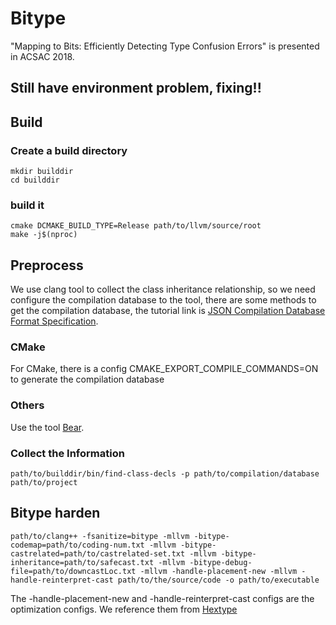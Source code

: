 # Bitype

"Mapping to Bits: Efficiently Detecting Type Confusion Errors" is presented in ACSAC 2018.

## Still have environment problem, fixing!!

## Build

### Create a build directory

```
mkdir builddir
cd builddir
```

### build it

```
cmake DCMAKE_BUILD_TYPE=Release path/to/llvm/source/root
make -j$(nproc)
```

## Preprocess

We use clang tool to collect the class inheritance relationship, so we need configure the compilation database to the tool, there are some methods to get the compilation database, the tutorial link is [JSON Compilation Database Format Specification](https://clang.llvm.org/docs/JSONCompilationDatabase.html).

### CMake

For CMake, there is a config CMAKE_EXPORT_COMPILE_COMMANDS=ON to generate the compilation database

### Others

Use the tool [Bear](https://github.com/rizsotto/Bear).

### Collect the Information

```
path/to/builddir/bin/find-class-decls -p path/to/compilation/database path/to/project
```

## Bitype harden

```
path/to/clang++ -fsanitize=bitype -mllvm -bitype-codemap=path/to/coding-num.txt -mllvm -bitype-castrelated=path/to/castrelated-set.txt -mllvm -bitype-inheritance=path/to/safecast.txt -mllvm -bitype-debug-file=path/to/downcastLoc.txt -mllvm -handle-placement-new -mllvm -handle-reinterpret-cast path/to/the/source/code -o path/to/executable
```

The -handle-placement-new and -handle-reinterpret-cast configs are the optimization configs. We reference them from [Hextype](https://github.com/HexHive/HexType)
